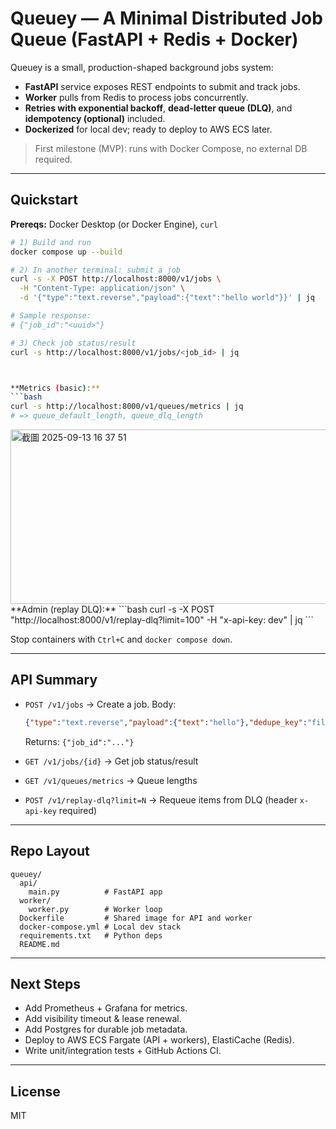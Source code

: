 # Queuey — A Minimal Distributed Job Queue (FastAPI + Redis + Docker)

Queuey is a small, production-shaped background jobs system:
- **FastAPI** service exposes REST endpoints to submit and track jobs.
- **Worker** pulls from Redis to process jobs concurrently.
- **Retries with exponential backoff**, **dead-letter queue (DLQ)**, and **idempotency (optional)** included.
- **Dockerized** for local dev; ready to deploy to AWS ECS later.

> First milestone (MVP): runs with Docker Compose, no external DB required.

---

## Quickstart

**Prereqs:** Docker Desktop (or Docker Engine), `curl`

```bash
# 1) Build and run
docker compose up --build

# 2) In another terminal: submit a job
curl -s -X POST http://localhost:8000/v1/jobs \
  -H "Content-Type: application/json" \
  -d '{"type":"text.reverse","payload":{"text":"hello world"}}' | jq

# Sample response:
# {"job_id":"<uuid>"}

# 3) Check job status/result
curl -s http://localhost:8000/v1/jobs/<job_id> | jq



**Metrics (basic):**
```bash
curl -s http://localhost:8000/v1/queues/metrics | jq
# => queue_default_length, queue_dlq_length
```
<img width="571" height="279" alt="截圖 2025-09-13 16 37 51" src="https://github.com/user-attachments/assets/4ce188be-b3ca-44e0-8cd1-81334c926af7" />
**Admin (replay DLQ):**
```bash
curl -s -X POST "http://localhost:8000/v1/replay-dlq?limit=100" -H "x-api-key: dev" | jq
```

Stop containers with `Ctrl+C` and `docker compose down`.

---

## API Summary

- `POST /v1/jobs` → Create a job. Body:
  ```json
  {"type":"text.reverse","payload":{"text":"hello"},"dedupe_key":"file123:200x200"}
  ```
  Returns: `{"job_id":"..."}`

- `GET /v1/jobs/{id}` → Get job status/result

- `GET /v1/queues/metrics` → Queue lengths

- `POST /v1/replay-dlq?limit=N` → Requeue items from DLQ (header `x-api-key` required)

---

## Repo Layout

```
queuey/
  api/
    main.py          # FastAPI app
  worker/
    worker.py        # Worker loop
  Dockerfile         # Shared image for API and worker
  docker-compose.yml # Local dev stack
  requirements.txt   # Python deps
  README.md
```

---

## Next Steps

- Add Prometheus + Grafana for metrics.
- Add visibility timeout & lease renewal.
- Add Postgres for durable job metadata.
- Deploy to AWS ECS Fargate (API + workers), ElastiCache (Redis).
- Write unit/integration tests + GitHub Actions CI.

---

## License

MIT
